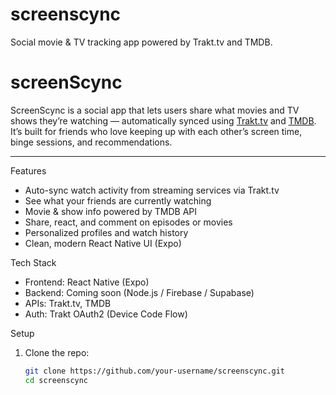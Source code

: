 # screenscync
Social movie &amp; TV tracking app powered by Trakt.tv and TMDB.
# screenScync 

ScreenScync is a social app that lets users share what movies and TV shows they’re watching — automatically synced using [Trakt.tv](https://trakt.tv) and [TMDB](https://www.themoviedb.org/).  
It’s built for friends who love keeping up with each other’s screen time, binge sessions, and recommendations.

---

Features

-  Auto-sync watch activity from streaming services via Trakt.tv  
-  See what your friends are currently watching  
-  Movie & show info powered by TMDB API  
-  Share, react, and comment on episodes or movies  
-  Personalized profiles and watch history  
-  Clean, modern React Native UI (Expo)



Tech Stack

- Frontend: React Native (Expo)  
- Backend: Coming soon (Node.js / Firebase / Supabase)  
- APIs: Trakt.tv, TMDB  
- Auth: Trakt OAuth2 (Device Code Flow)



 Setup

1. Clone the repo:
   ```bash
   git clone https://github.com/your-username/screenscync.git
   cd screenscync
